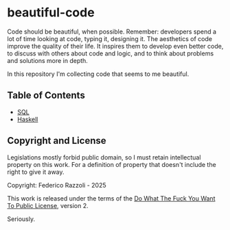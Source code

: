 # beautiful-code

Code should be beautiful, when possible. Remember: developers spend a lot of time looking at code,
typing it, designing it. The aesthetics of code improve the quality of their life. It inspires them
to develop even better code, to discuss with others about code and logic, and to think about problems
and solutions more in depth.

In this repository I'm collecting code that seems to me beautiful.


## Table of Contents

* [SQL](lang-sql.md)
* [Haskell](lang-haskell.md)


## Copyright and License

Legislations mostly forbid public domain, so I must retain intellectual property on this work.
For a definition of property that doesn't include the right to give it away.

Copyright: Federico Razzoli - 2025

This work is released under the terms of the [Do What The Fuck You Want To Public License](LICENSE),
version 2.

Seriously.
